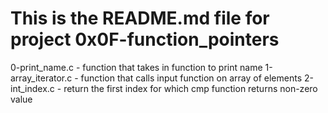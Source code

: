 # This is the README.md file for project 0x0F-function_pointers
0-print_name.c - function that takes in function to print name
1-array_iterator.c - function that calls input function on array of elements
2-int_index.c - return the first index for which cmp function returns non-zero value
